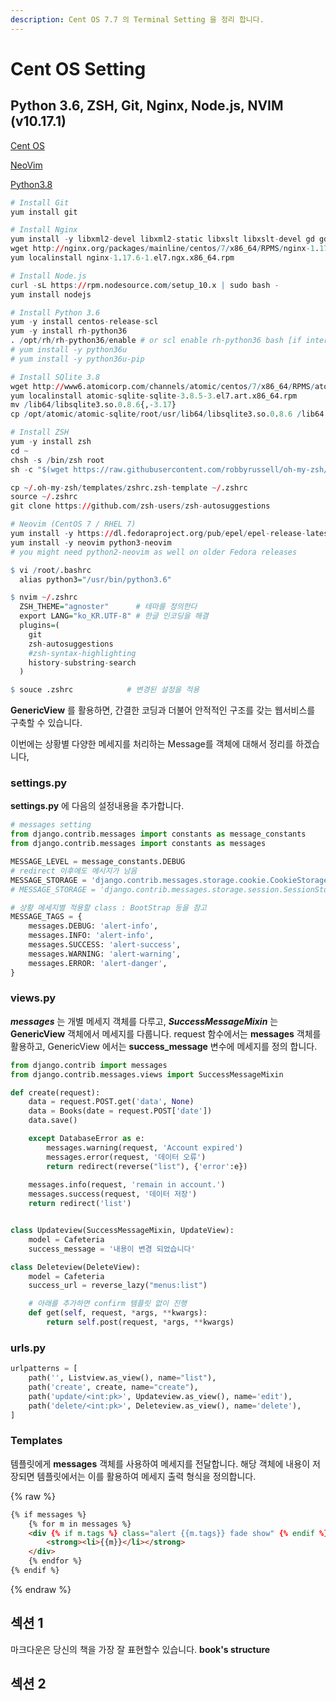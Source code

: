 ```yaml
---
description: Cent OS 7.7 의 Terminal Setting 을 정리 합니다.
---
```


# Cent OS Setting

## Python 3.6, ZSH, Git, Nginx, Node.js, NVIM (v10.17.1)

[Cent OS](https://yongbeomkim.github.io/linux/centos-setting/)

[NeoVim](https://github.com/neovim/neovim/wiki/Installing-Neovim)

[Python3.8](https://computingforgeeks.com/how-to-install-python-on-3-on-centos/)

```r
# Install Git
yum install git

# Install Nginx
yum install -y libxml2-devel libxml2-static libxslt libxslt-devel gd gd-devel
wget http://nginx.org/packages/mainline/centos/7/x86_64/RPMS/nginx-1.17.6-1.el7.ngx.x86_64.rpm
yum localinstall nginx-1.17.6-1.el7.ngx.x86_64.rpm

# Install Node.js
curl -sL https://rpm.nodesource.com/setup_10.x | sudo bash -
yum install nodejs

# Install Python 3.6
yum -y install centos-release-scl
yum -y install rh-python36
. /opt/rh/rh-python36/enable # or scl enable rh-python36 bash [if interactive]
# yum install -y python36u
# yum install -y python36u-pip

# Install SQlite 3.8
wget http://www6.atomicorp.com/channels/atomic/centos/7/x86_64/RPMS/atomic-sqlite-sqlite-3.8.5-3.el7.art.x86_64.rpm
yum localinstall atomic-sqlite-sqlite-3.8.5-3.el7.art.x86_64.rpm
mv /lib64/libsqlite3.so.0.8.6{,-3.17}
cp /opt/atomic/atomic-sqlite/root/usr/lib64/libsqlite3.so.0.8.6 /lib64

# Install ZSH
yum -y install zsh
cd ~
chsh -s /bin/zsh root
sh -c "$(wget https://raw.githubusercontent.com/robbyrussell/oh-my-zsh/master/tools/install.sh -O -)"

cp ~/.oh-my-zsh/templates/zshrc.zsh-template ~/.zshrc
source ~/.zshrc
git clone https://github.com/zsh-users/zsh-autosuggestions

# Neovim (CentOS 7 / RHEL 7)
yum install -y https://dl.fedoraproject.org/pub/epel/epel-release-latest-7.noarch.rpm
yum install -y neovim python3-neovim
# you might need python2-neovim as well on older Fedora releases
```

```r
$ vi /root/.bashrc
  alias python3="/usr/bin/python3.6"

$ nvim ~/.zshrc
  ZSH_THEME="agnoster"      # 테마를 정의한다
  export LANG="ko_KR.UTF-8" # 한글 인코딩을 해결
  plugins=(
    git
    zsh-autosuggestions
    #zsh-syntax-highlighting
    history-substring-search
  )

$ souce .zshrc            # 변경된 설정을 적용
```


**GenericView** 를 활용하면, 간결한 코딩과 더불어 안적적인 구조를 갖는 웹서비스를 구축할 수 있습니다.

이번에는 상황별 다양한 메세지를 처리하는 Message를 객체에 대해서 정리를 하겠습니다,

### settings.py

**settings.py** 에 다음의 설정내용을 추가합니다.
```python
# messages setting
from django.contrib.messages import constants as message_constants
from django.contrib.messages import constants as messages

MESSAGE_LEVEL = message_constants.DEBUG
# redirect 이후에도 메시지가 남음
MESSAGE_STORAGE = 'django.contrib.messages.storage.cookie.CookieStorage'
# MESSAGE_STORAGE = 'django.contrib.messages.storage.session.SessionStorage'

# 상황 메세지별 적용할 class : BootStrap 등을 참고
MESSAGE_TAGS = {
    messages.DEBUG: 'alert-info',
    messages.INFO: 'alert-info',
    messages.SUCCESS: 'alert-success',
    messages.WARNING: 'alert-warning',
    messages.ERROR: 'alert-danger',
}
```

### views.py
**_messages_** 는 개별 메세지 객체를 다루고, **_SuccessMessageMixin_** 는 **GenericView** 객체에서 메세지를 다룹니다. request 함수에서는 **messages** 객체를 활용하고, GenericView 에서는 **success_message** 변수에 메세지를 정의 합니다.

```python
from django.contrib import messages
from django.contrib.messages.views import SuccessMessageMixin

def create(request):
    data = request.POST.get('data', None)
    data = Books(date = request.POST['date'])    
    data.save()

    except DatabaseError as e:
        messages.warning(request, 'Account expired')
        messages.error(request, '데이터 오류')
        return redirect(reverse("list"), {'error':e})
    
    messages.info(request, 'remain in account.')
    messages.success(request, '데이터 저장')
    return redirect('list')


class Updateview(SuccessMessageMixin, UpdateView):
    model = Cafeteria
    success_message = '내용이 변경 되었습니다'

class Deleteview(DeleteView):
    model = Cafeteria
    success_url = reverse_lazy("menus:list")

    # 아래를 추가하면 confirm 템플릿 없이 진행
    def get(self, request, *args, **kwargs):
        return self.post(request, *args, **kwargs)
```

### urls.py
```python
urlpatterns = [
    path('', Listview.as_view(), name="list"),
    path('create', create, name="create"),
    path('update/<int:pk>', Updateview.as_view(), name='edit'),
    path('delete/<int:pk>', Deleteview.as_view(), name='delete'),
]
```

### Templates
템플릿에게 **messages** 객체를 사용하여 메세지를 전달합니다. 해당 객체에 내용이 저장되면 템플릿에서는 이를 활용하여 메세지 출력 형식을 정의합니다.

{% raw %}
```html
{% if messages %}
    {% for m in messages %}
    <div {% if m.tags %} class="alert {{m.tags}} fade show" {% endif %}>
        <strong><li>{{m}}</li></strong>
    </div> 
    {% endfor %}
{% endif %}
```
{% endraw %}


## 섹션 1

마크다운은 당신의 책을 가장 잘 표현할수 있습니다.  **book's structure**

## 섹션 2
